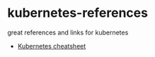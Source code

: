 # kubernetes-references
great references and links for kubernetes

- [Kubernetes cheatsheet][1]




[1]: https://kubernetes.io/docs/reference/kubectl/cheatsheet/
